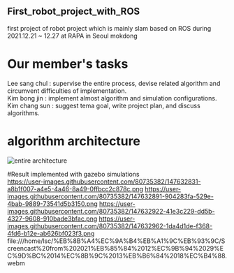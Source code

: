 ## First_robot_project_with_ROS
first project of robot project which is mainly slam based on ROS during 2021.12.21 ~ 12.27 at RAPA in Seoul mokdong  

# Our member's tasks  
Lee sang chul : supervise the entire process, devise related algorithm and circumvent difficulties of implementation.  
Kim bong jin : implement almost algorithm and simulation configurations.  
Kim chang sun : suggest tema goal, write project plan, and discuss algorithms.  

# algorithm architecture
<img src="https://user-images.githubusercontent.com/80735382/147632591-0f21271a-604e-4213-97fa-4554c944f89d.png" alt="entire architecture">
 

#Result implemented with gazebo simulations  
 https://user-images.githubusercontent.com/80735382/147632831-a8b1f007-a4e5-4a46-8a49-0ffbcc2c878c.png
https://user-images.githubusercontent.com/80735382/147632891-904283fa-529e-4bab-9889-73541d5b3150.png
https://user-images.githubusercontent.com/80735382/147632922-41e3c229-dd5b-4327-9608-910bade3bfac.png
https://user-images.githubusercontent.com/80735382/147632962-1da4d1de-f368-4fd6-b12e-ab626bf023f3.png
file:///home/lsc/%EB%8B%A4%EC%9A%B4%EB%A1%9C%EB%93%9C/Screencast%20from%202021%EB%85%84%2012%EC%9B%94%2029%EC%9D%BC%2014%EC%8B%9C%2013%EB%B6%84%2018%EC%B4%88.webm


 




